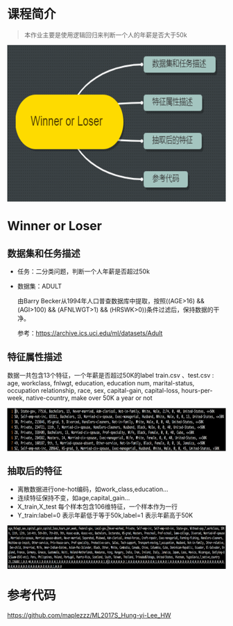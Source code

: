 # 课程简介
> 本作业主要是使用逻辑回归来判断一个人的年薪是否大于50k

<div  align="center"><img src="./res/chapter12-0.png" width = "700" height = "360" align=center /></div>


# Winner or Loser
## 数据集和任务描述
- 任务：二分类问题，判断一个人年薪是否超过50k

- 数据集：ADULT

	由Barry Becker从1994年人口普查数据库中提取，按照((AGE>16) && (AGI>100) && (AFNLWGT>1) && (HRSWK>0))条件过滤后，保持数据的干净。
	
	参考：https://archive.ics.uci.edu/ml/datasets/Adult

## 特征属性描述
数据一共包含13个特征，一个年薪是否超过50K的label
train.csv 、test.csv :
age, workclass, fnlwgt, education, education num, marital-status, occupation
relationship, race, sex, capital-gain, capital-loss, hours-per-week,
native-country, make over 50K a year or not

<div  align="center"><img src="./res/chapter12-1.png" width = "700" height = "100" align=center /></div>
	
	
## 抽取后的特征
- 离散数据进行one-hot编码，如work_class,education...
- 连续特征保持不变，如age,capital_gain...
- X_train,X_test 每个样本包含106维特征，一个样本作为一行
- Y_train:label=0 表示年薪低于等于50k,label=1 表示年薪高于50K
<div  align="center"><img src="./res/chapter12-2.png" width = "700" height = "100" align=center /></div>


# 参考代码
https://github.com/maplezzz/ML2017S_Hung-yi-Lee_HW



